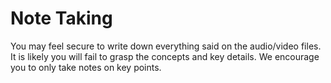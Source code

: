 # Note Taking
You may feel secure to write down everything said on the audio/video files. It is likely you will fail to grasp the concepts and key details. We encourage you to only take notes on key points.